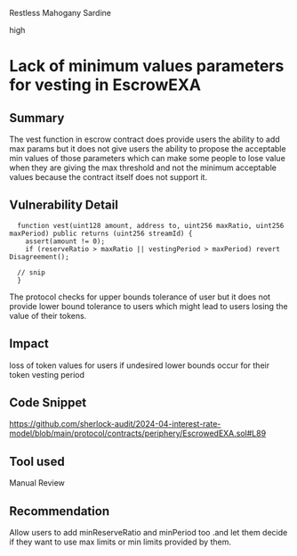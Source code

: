 Restless Mahogany Sardine

high

# Lack of minimum values parameters for vesting in EscrowEXA

## Summary
The vest function in escrow contract does provide users the ability to add max params but it does not give users the 
ability to propose the acceptable min values of those parameters which can make some people to lose value when
they are giving the max threshold and not the minimum acceptable values because the contract itself does not support it.

## Vulnerability Detail


```solidity
  function vest(uint128 amount, address to, uint256 maxRatio, uint256 maxPeriod) public returns (uint256 streamId) {
    assert(amount != 0);
    if (reserveRatio > maxRatio || vestingPeriod > maxPeriod) revert Disagreement();

  // snip
  }
```
The protocol checks for upper bounds tolerance of user but it does not provide lower bound tolerance to users which might lead to users losing the value of their tokens.

## Impact
loss of token values for users if undesired lower bounds occur for their token vesting period
## Code Snippet
https://github.com/sherlock-audit/2024-04-interest-rate-model/blob/main/protocol/contracts/periphery/EscrowedEXA.sol#L89

## Tool used

Manual Review

## Recommendation
Allow users to add minReserveRatio and minPeriod too .and let them decide if they want to use max limits or min limits provided by them.
